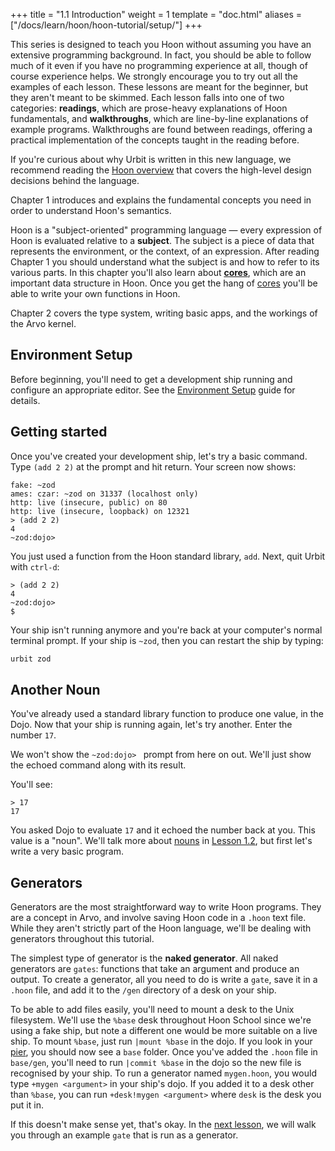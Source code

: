 +++
title = "1.1 Introduction"
weight = 1
template = "doc.html"
aliases = ["/docs/learn/hoon/hoon-tutorial/setup/"]
+++

This series is designed to teach you Hoon without assuming you have an extensive
programming background. In fact, you should be able to follow much of it even if
you have no programming experience at all, though of course experience helps. We
strongly encourage you to try out all the examples of each lesson. These lessons
are meant for the beginner, but they aren't meant to be skimmed. Each lesson
falls into one of two categories: **readings**, which are prose-heavy
explanations of Hoon fundamentals, and **walkthroughs**, which are line-by-line
explanations of example programs. Walkthroughs are found between readings,
offering a practical implementation of the concepts taught in the reading
before.

If you're curious about why Urbit is written in this new language, we recommend
reading the [Hoon overview](/docs/hoon/overview) that covers the high-level
design decisions behind the language.

Chapter 1 introduces and explains the fundamental concepts you need in order to
understand Hoon's semantics.

Hoon is a "subject-oriented" programming language — every expression of
Hoon is evaluated relative to a **subject**. The subject is a piece of data that
represents the environment, or the context, of an expression. After reading
Chapter 1 you should understand what the subject is and how to refer to its
various parts. In this chapter you'll also learn about
**[cores](/docs/glossary/core/)**, which are an important data structure in
Hoon. Once you get the hang of [cores](/docs/glossary/core/) you'll be able to
write your own functions in Hoon.

Chapter 2 covers the type system, writing basic apps, and the workings of the
Arvo kernel.

## Environment Setup

Before beginning, you'll need to get a development ship running and configure an
appropriate editor. See the [Environment Setup](/docs/development/environment)
guide for details.

## Getting started

Once you've created your development ship, let's try a basic command. Type `(add 2 2)` at the prompt and hit return. Your screen now shows:

```
fake: ~zod
ames: czar: ~zod on 31337 (localhost only)
http: live (insecure, public) on 80
http: live (insecure, loopback) on 12321
> (add 2 2)
4
~zod:dojo>
```

You just used a function from the Hoon standard library, `add`. Next, quit Urbit
with `ctrl-d`:

```
> (add 2 2)
4
~zod:dojo>
$
```

Your ship isn't running anymore and you're back at your computer's normal
terminal prompt. If your ship is `~zod`, then you can restart the ship by
typing:

```sh
urbit zod
```

## Another Noun

You've already used a standard library function to produce one value, in the
Dojo. Now that your ship is running again, let's try another. Enter the number
`17`.

We won't show the `~zod:dojo> ` prompt from here on out. We'll just show the
echoed command along with its result.

You'll see:

```
> 17
17
```

You asked Dojo to evaluate `17` and it echoed the number back at you. This value
is a "noun". We'll talk more about [nouns](/docs/glossary/noun/) in [Lesson
1.2](/docs/hoon/hoon-school/nouns), but first let's write a very basic program.

## Generators

Generators are the most straightforward way to write Hoon programs. They are a
concept in Arvo, and involve saving Hoon code in a `.hoon` text file. While they
aren't strictly part of the Hoon language, we'll be dealing with generators
throughout this tutorial.

The simplest type of generator is the **naked generator**. All naked generators
are `gates`: functions that take an argument and produce an output. To create a
generator, all you need to do is write a `gate`, save it in a `.hoon` file, and
add it to the `/gen` directory of a desk on your ship.

To be able to add files easily, you'll need to mount a desk to the Unix
filesystem. We'll use the `%base` desk throughout Hoon School since we're using
a fake ship, but note a different one would be more suitable on a live ship. To
mount `%base`, just run `|mount %base` in the dojo. If you look in your
[pier](docs/glossary/pier), you should now see a `base` folder. Once you've added
the `.hoon` file in `base/gen`, you'll need to run `|commit %base` in the dojo
so the new file is recognised by your ship. To run a generator named
`mygen.hoon`, you would type `+mygen <argument>` in your ship's dojo. If you
added it to a desk other than `%base`, you can run `+desk!mygen <argument>`
where `desk` is the desk you put it in.

If this doesn't make sense yet, that's okay. In the [next
lesson](/docs/hoon/hoon-school/list-of-numbers), we will walk you through an
example `gate` that is run as a generator.
